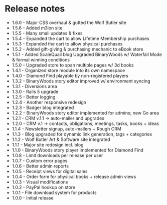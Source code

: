 # Release notes

- 1.6.0 - Major CSS overhaul & gutted the Wolf Butler site
- 1.5.6 - Added m3lon site
- 1.5.5 - Many small updates & fixes
- 1.5.4 - Expanded the cart to allow Lifetime Membership purchases
- 1.5.3 - Expanded the cart to allow physical purchases
- 1.5.2 - Added gift-giving & purchasing mechanic to eBook store
- 1.5.1 - Added ScaleQuail blog
          Upgraded BinaryWoods w/ Waterfall Mode & formal winning conditions
- 1.5.0 - Upgraded store to span multiple pages w/ 3d books
- 1.4.1 - Organized store module into its own namespace
- 1.4.0 - Diamond Find playable by non-registered players
- 1.3.2 - BinaryWoods story editor improved w/ environment syncing
- 1.3.1 - Diversions area
- 1.3.0 - Rails 5 upgrade
- 1.2.5 - Better logging
- 1.2.4 - Another responsive redesign
- 1.2.3 - Badger blog integrated
- 1.2.2 - BinaryWoods story editor implemented for admins; new Go area
- 1.2.1 - CRM v.1.1 -> auto-mailer and upgrades
- 1.2.0 - CRM v.1 -> contacts, obligations, meetings, tasks, books + ideas
- 1.1.4 - Newsletter signup, auto-mailers + Rough CRM
- 1.1.3 - Blog upgraded for dynamic link generation, tags + categories
- 1.1.2 - Wolf Butler Art & Software site integrated
- 1.1.1 - Major site redesign incl. blog
- 1.1.0 - BinaryWoods story player implemented for Diamond Find
- 1.0.8 - Limit downloads per release per user
- 1.0.7 - Custom error pages
- 1.0.6 - Better admin reports
- 1.0.5 - Receipt views for digital sales
- 1.0.4 - Order form for physical books + release admin views
- 1.0.3 - Visual modifications
- 1.0.2 - PayPal hookup on store
- 1.0.1 - File download system for products
- 1.0.0 - Initial release
